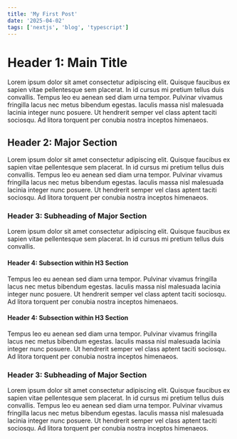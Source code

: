 ```yaml
---
title: 'My First Post'
date: '2025-04-02'
tags: ['nextjs', 'blog', 'typescript']
---
```


# Header 1: Main Title

Lorem ipsum dolor sit amet consectetur adipiscing elit. Quisque faucibus ex
sapien vitae pellentesque sem placerat. In id cursus mi pretium tellus duis
convallis. Tempus leo eu aenean sed diam urna tempor. Pulvinar vivamus fringilla
lacus nec metus bibendum egestas. Iaculis massa nisl malesuada lacinia integer
nunc posuere. Ut hendrerit semper vel class aptent taciti sociosqu. Ad litora
torquent per conubia nostra inceptos himenaeos.

## Header 2: Major Section

Lorem ipsum dolor sit amet consectetur adipiscing elit. Quisque faucibus ex
sapien vitae pellentesque sem placerat. In id cursus mi pretium tellus duis
convallis. Tempus leo eu aenean sed diam urna tempor. Pulvinar vivamus fringilla
lacus nec metus bibendum egestas. Iaculis massa nisl malesuada lacinia integer
nunc posuere. Ut hendrerit semper vel class aptent taciti sociosqu. Ad litora
torquent per conubia nostra inceptos himenaeos.

### Header 3: Subheading of Major Section

Lorem ipsum dolor sit amet consectetur adipiscing elit. Quisque faucibus ex
sapien vitae pellentesque sem placerat. In id cursus mi pretium tellus duis
convallis.

#### Header 4: Subsection within H3 Section

Tempus leo eu aenean sed diam urna tempor. Pulvinar vivamus fringilla lacus nec
metus bibendum egestas. Iaculis massa nisl malesuada lacinia integer nunc
posuere. Ut hendrerit semper vel class aptent taciti sociosqu. Ad litora
torquent per conubia nostra inceptos himenaeos.

#### Header 4: Subsection within H3 Section

Tempus leo eu aenean sed diam urna tempor. Pulvinar vivamus fringilla lacus nec
metus bibendum egestas. Iaculis massa nisl malesuada lacinia integer nunc
posuere. Ut hendrerit semper vel class aptent taciti sociosqu. Ad litora
torquent per conubia nostra inceptos himenaeos.

### Header 3: Subheading of Major Section

Lorem ipsum dolor sit amet consectetur adipiscing elit. Quisque faucibus ex
sapien vitae pellentesque sem placerat. In id cursus mi pretium tellus duis
convallis. Tempus leo eu aenean sed diam urna tempor. Pulvinar vivamus fringilla
lacus nec metus bibendum egestas. Iaculis massa nisl malesuada lacinia integer
nunc posuere. Ut hendrerit semper vel class aptent taciti sociosqu. Ad litora
torquent per conubia nostra inceptos himenaeos.
